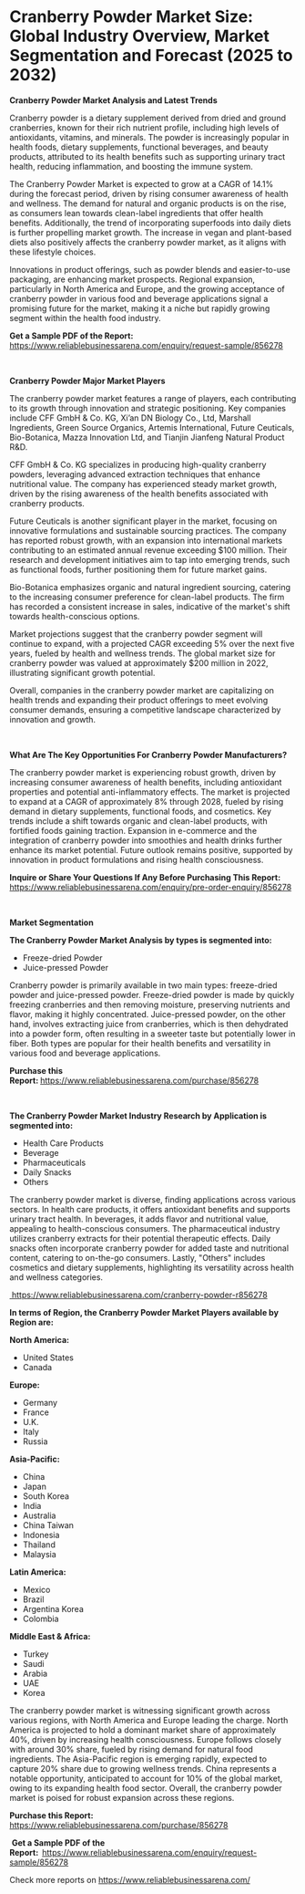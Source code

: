 <p><h1>Cranberry Powder Market Size: Global Industry Overview, Market Segmentation and Forecast (2025 to 2032)</h1></p><p><strong>Cranberry Powder Market Analysis and Latest Trends</strong></p>
<p><p>Cranberry powder is a dietary supplement derived from dried and ground cranberries, known for their rich nutrient profile, including high levels of antioxidants, vitamins, and minerals. The powder is increasingly popular in health foods, dietary supplements, functional beverages, and beauty products, attributed to its health benefits such as supporting urinary tract health, reducing inflammation, and boosting the immune system.</p><p>The Cranberry Powder Market is expected to grow at a CAGR of 14.1% during the forecast period, driven by rising consumer awareness of health and wellness. The demand for natural and organic products is on the rise, as consumers lean towards clean-label ingredients that offer health benefits. Additionally, the trend of incorporating superfoods into daily diets is further propelling market growth. The increase in vegan and plant-based diets also positively affects the cranberry powder market, as it aligns with these lifestyle choices.</p><p>Innovations in product offerings, such as powder blends and easier-to-use packaging, are enhancing market prospects. Regional expansion, particularly in North America and Europe, and the growing acceptance of cranberry powder in various food and beverage applications signal a promising future for the market, making it a niche but rapidly growing segment within the health food industry.</p></p>
<p><strong>Get a Sample PDF of the Report:&nbsp;</strong> <a href="https://www.reliablebusinessarena.com/enquiry/request-sample/856278?utm_campaign=2177&utm_medium=2&utm_source=Github&utm_content=ia&utm_term=31032025&utm_id=cranberry-powder">https://www.reliablebusinessarena.com/enquiry/request-sample/856278</a></p>
<p>&nbsp;</p>
<p><strong>Cranberry Powder Major Market Players</strong></p>
<p><p>The cranberry powder market features a range of players, each contributing to its growth through innovation and strategic positioning. Key companies include CFF GmbH & Co. KG, Xi’an DN Biology Co., Ltd, Marshall Ingredients, Green Source Organics, Artemis International, Future Ceuticals, Bio-Botanica, Mazza Innovation Ltd, and Tianjin Jianfeng Natural Product R&D. </p><p>CFF GmbH & Co. KG specializes in producing high-quality cranberry powders, leveraging advanced extraction techniques that enhance nutritional value. The company has experienced steady market growth, driven by the rising awareness of the health benefits associated with cranberry products.</p><p>Future Ceuticals is another significant player in the market, focusing on innovative formulations and sustainable sourcing practices. The company has reported robust growth, with an expansion into international markets contributing to an estimated annual revenue exceeding $100 million. Their research and development initiatives aim to tap into emerging trends, such as functional foods, further positioning them for future market gains.</p><p>Bio-Botanica emphasizes organic and natural ingredient sourcing, catering to the increasing consumer preference for clean-label products. The firm has recorded a consistent increase in sales, indicative of the market's shift towards health-conscious options.</p><p>Market projections suggest that the cranberry powder segment will continue to expand, with a projected CAGR exceeding 5% over the next five years, fueled by health and wellness trends. The global market size for cranberry powder was valued at approximately $200 million in 2022, illustrating significant growth potential.</p><p>Overall, companies in the cranberry powder market are capitalizing on health trends and expanding their product offerings to meet evolving consumer demands, ensuring a competitive landscape characterized by innovation and growth.</p></p>
<p>&nbsp;</p>
<p><strong>What Are The Key Opportunities For Cranberry Powder Manufacturers?</strong></p>
<p><p>The cranberry powder market is experiencing robust growth, driven by increasing consumer awareness of health benefits, including antioxidant properties and potential anti-inflammatory effects. The market is projected to expand at a CAGR of approximately 8% through 2028, fueled by rising demand in dietary supplements, functional foods, and cosmetics. Key trends include a shift towards organic and clean-label products, with fortified foods gaining traction. Expansion in e-commerce and the integration of cranberry powder into smoothies and health drinks further enhance its market potential. Future outlook remains positive, supported by innovation in product formulations and rising health consciousness.</p></p>
<p><strong>Inquire or Share Your Questions If Any Before Purchasing This Report:</strong> <a href="https://www.reliablebusinessarena.com/enquiry/pre-order-enquiry/856278?utm_campaign=2177&utm_medium=2&utm_source=Github&utm_content=ia&utm_term=31032025&utm_id=cranberry-powder">https://www.reliablebusinessarena.com/enquiry/pre-order-enquiry/856278</a></p>
<p>&nbsp;</p>
<p><strong>Market Segmentation</strong></p>
<p><strong>The Cranberry Powder Market Analysis by types is segmented into:</strong></p>
<p><ul><li>Freeze-dried Powder</li><li>Juice-pressed Powder</li></ul></p>
<p><p>Cranberry powder is primarily available in two main types: freeze-dried powder and juice-pressed powder. Freeze-dried powder is made by quickly freezing cranberries and then removing moisture, preserving nutrients and flavor, making it highly concentrated. Juice-pressed powder, on the other hand, involves extracting juice from cranberries, which is then dehydrated into a powder form, often resulting in a sweeter taste but potentially lower in fiber. Both types are popular for their health benefits and versatility in various food and beverage applications.</p></p>
<p><strong>Purchase this Report:&nbsp;</strong><a href="https://www.reliablebusinessarena.com/purchase/856278?utm_campaign=2177&utm_medium=2&utm_source=Github&utm_content=ia&utm_term=31032025&utm_id=cranberry-powder">https://www.reliablebusinessarena.com/purchase/856278</a></p>
<p>&nbsp;</p>
<p><strong>The Cranberry Powder Market Industry Research by Application is segmented into:</strong></p>
<p><ul><li>Health Care Products</li><li>Beverage</li><li>Pharmaceuticals</li><li>Daily Snacks</li><li>Others</li></ul></p>
<p><p>The cranberry powder market is diverse, finding applications across various sectors. In health care products, it offers antioxidant benefits and supports urinary tract health. In beverages, it adds flavor and nutritional value, appealing to health-conscious consumers. The pharmaceutical industry utilizes cranberry extracts for their potential therapeutic effects. Daily snacks often incorporate cranberry powder for added taste and nutritional content, catering to on-the-go consumers. Lastly, "Others" includes cosmetics and dietary supplements, highlighting its versatility across health and wellness categories.</p></p>
<p><a href="https://www.reliablebusinessarena.com/cranberry-powder-r856278?utm_campaign=2177&utm_medium=2&utm_source=Github&utm_content=ia&utm_term=31032025&utm_id=cranberry-powder">&nbsp;https://www.reliablebusinessarena.com/cranberry-powder-r856278</a></p>
<p><strong>In terms of Region, the Cranberry Powder Market Players available by Region are:</strong></p>
<p>
    <p> <strong> North America: </strong>
        <ul>
            <li>United States</li>
            <li>Canada</li>
        </ul>
        </p> 
    <p> <strong> Europe: </strong>
        <ul>
            <li>Germany</li>
            <li>France</li>
            <li>U.K.</li>
            <li>Italy</li>
            <li>Russia</li>
        </ul>
        </p> 
    <p> <strong> Asia-Pacific: </strong>
        <ul>
            <li>China</li>
            <li>Japan</li>
            <li>South Korea</li>
            <li>India</li>
            <li>Australia</li>
            <li>China Taiwan</li>
            <li>Indonesia</li>
            <li>Thailand</li>
            <li>Malaysia</li>
        </ul>
        </p> 
    <p> <strong> Latin America: </strong>
        <ul>
            <li>Mexico</li>
            <li>Brazil</li>
            <li>Argentina Korea</li>
            <li>Colombia</li>
        </ul>
        </p> 
    <p> <strong> Middle East & Africa: </strong>
        <ul>
            <li>Turkey</li>
            <li>Saudi</li>
            <li>Arabia</li>
            <li>UAE</li>
            <li>Korea</li>
        </ul>
    </p>
    </p>
<p><p>The cranberry powder market is witnessing significant growth across various regions, with North America and Europe leading the charge. North America is projected to hold a dominant market share of approximately 40%, driven by increasing health consciousness. Europe follows closely with around 30% share, fueled by rising demand for natural food ingredients. The Asia-Pacific region is emerging rapidly, expected to capture 20% share due to growing wellness trends. China represents a notable opportunity, anticipated to account for 10% of the global market, owing to its expanding health food sector. Overall, the cranberry powder market is poised for robust expansion across these regions.</p></p>
<p><strong>Purchase this Report: </strong><a href="https://www.reliablebusinessarena.com/purchase/856278?utm_campaign=2177&utm_medium=2&utm_source=Github&utm_content=ia&utm_term=31032025&utm_id=cranberry-powder">https://www.reliablebusinessarena.com/purchase/856278</a></p>
<p>&nbsp;<strong>Get a Sample PDF of the Report:&nbsp;&nbsp;</strong><a href="https://www.reliablebusinessarena.com/enquiry/request-sample/856278?utm_campaign=2177&utm_medium=2&utm_source=Github&utm_content=ia&utm_term=31032025&utm_id=cranberry-powder">https://www.reliablebusinessarena.com/enquiry/request-sample/856278</a></p>
<p><strong></strong></p>
<p>Check more reports on <a href="https://www.reliablebusinessarena.com/?utm_campaign=2177&utm_medium=2&utm_source=Github&utm_content=ia&utm_term=31032025&utm_id=cranberry-powder">https://www.reliablebusinessarena.com/</a></p>